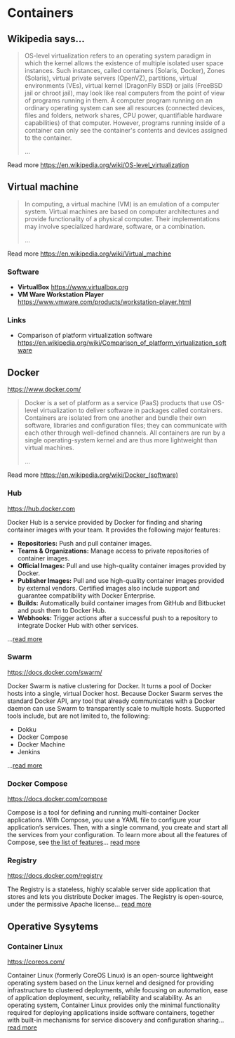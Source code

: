 # Containers

## Wikipedia says...

> OS-level virtualization refers to an operating system paradigm in which the kernel allows the existence of multiple isolated user space instances. Such instances, called containers (Solaris, Docker), Zones (Solaris), virtual private servers (OpenVZ), partitions, virtual environments (VEs), virtual kernel (DragonFly BSD) or jails (FreeBSD jail or chroot jail), may look like real computers from the point of view of programs running in them. A computer program running on an ordinary operating system can see all resources (connected devices, files and folders, network shares, CPU power, quantifiable hardware capabilities) of that computer. However, programs running inside of a container can only see the container's contents and devices assigned to the container.
>
> ...

Read more https://en.wikipedia.org/wiki/OS-level_virtualization

## Virtual machine

> In computing, a virtual machine (VM) is an emulation of a computer system. Virtual machines are based on computer architectures and provide functionality of a physical computer. Their implementations may involve specialized hardware, software, or a combination.
>
> ...

Read more https://en.wikipedia.org/wiki/Virtual_machine

### Software

* **VirtualBox** https://www.virtualbox.org
* **VM Ware Workstation Player** https://www.vmware.com/products/workstation-player.html

### Links

* Comparison of platform virtualization software https://en.wikipedia.org/wiki/Comparison_of_platform_virtualization_software

## Docker

https://www.docker.com/

> Docker is a set of platform as a service (PaaS) products that use OS-level virtualization to deliver software in packages called containers. Containers are isolated from one another and bundle their own software, libraries and configuration files; they can communicate with each other through well-defined channels. All containers are run by a single operating-system kernel and are thus more lightweight than virtual machines.
>
> ...

Read more https://en.wikipedia.org/wiki/Docker_(software)

### Hub

https://hub.docker.com

Docker Hub is a service provided by Docker for finding and sharing container images with your team. It provides the following major features:

* **Repositories:** Push and pull container images.
* **Teams & Organizations:** Manage access to private repositories of container images.
* **Official Images:** Pull and use high-quality container images provided by Docker.
* **Publisher Images:** Pull and use high-quality container images provided by external vendors. Certified images also include support and guarantee compatibility with Docker Enterprise.
* **Builds:** Automatically build container images from GitHub and Bitbucket and push them to Docker Hub.
* **Webhooks:** Trigger actions after a successful push to a repository to integrate Docker Hub with other services.

...[read more][1]

### Swarm

https://docs.docker.com/swarm/

Docker Swarm is native clustering for Docker. It turns a pool of Docker hosts into a single, virtual Docker host. Because Docker Swarm serves the standard Docker API, any tool that already communicates with a Docker daemon can use Swarm to transparently scale to multiple hosts. Supported tools include, but are not limited to, the following:

* Dokku
* Docker Compose
* Docker Machine
* Jenkins

...[read more][5]

### Docker Compose

https://docs.docker.com/compose

Compose is a tool for defining and running multi-container Docker applications. With Compose, you use a YAML file to configure your application’s services. Then, with a single command, you create and start all the services from your configuration. To learn more about all the features of Compose, see [the list of features][4]... [read more][2]

### Registry

https://docs.docker.com/registry

The Registry is a stateless, highly scalable server side application that stores and lets you distribute Docker images. The Registry is open-source, under the permissive Apache license... [read more][3]

[1]: https://docs.docker.com/docker-hub/
[2]: https://docs.docker.com/compose
[3]: https://docs.docker.com/registry
[4]: https://docs.docker.com/compose/#features
[5]: https://docs.docker.com/swarm/overview/

## Operative Sysytems

### Container Linux

https://coreos.com/

Container Linux (formerly CoreOS Linux) is an open-source lightweight operating system based on the Linux kernel and designed for providing infrastructure to clustered deployments, while focusing on automation, ease of application deployment, security, reliability and scalability. As an operating system, Container Linux provides only the minimal functionality required for deploying applications inside software containers, together with built-in mechanisms for service discovery and configuration sharing... [read more][10]

[10]: https://en.wikipedia.org/wiki/Container_Linux
